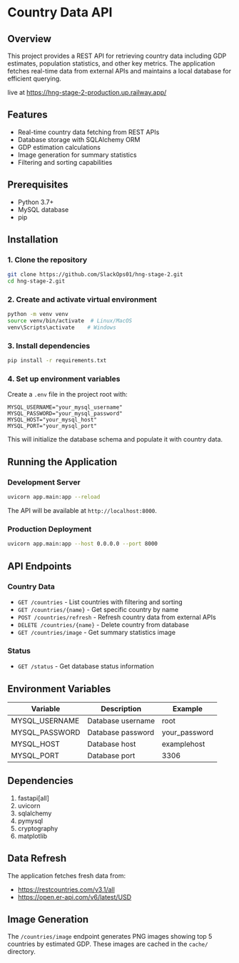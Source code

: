 # Country Data API

## Overview
This project provides a REST API for retrieving country data including GDP estimates, population statistics, and other key metrics. The application fetches real-time data from external APIs and maintains a local database for efficient querying.

live at https://hng-stage-2-production.up.railway.app/

## Features
- Real-time country data fetching from REST APIs
- Database storage with SQLAlchemy ORM
- GDP estimation calculations
- Image generation for summary statistics
- Filtering and sorting capabilities

## Prerequisites
- Python 3.7+
- MySQL database
- pip

## Installation

### 1. Clone the repository
```bash
git clone https://github.com/SlackOps01/hng-stage-2.git
cd hng-stage-2.git
```

### 2. Create and activate virtual environment
```bash
python -m venv venv
source venv/bin/activate  # Linux/MacOS
venv\Scripts\activate    # Windows
```

### 3. Install dependencies
```bash
pip install -r requirements.txt
```

### 4. Set up environment variables
Create a `.env` file in the project root with:
```env
MYSQL_USERNAME="your_mysql_username"
MYSQL_PASSWORD="your_mysql_password"
MYSQL_HOST="your_mysql_host"
MYSQL_PORT="your_mysql_port"
```


This will initialize the database schema and populate it with country data.

## Running the Application

### Development Server
```bash
uvicorn app.main:app --reload
```

The API will be available at `http://localhost:8000`.

### Production Deployment
```bash
uvicorn app.main:app --host 0.0.0.0 --port 8000
```

## API Endpoints

### Country Data
- `GET /countries` - List countries with filtering and sorting
- `GET /countries/{name}` - Get specific country by name
- `POST /countries/refresh` - Refresh country data from external APIs
- `DELETE /countries/{name}` - Delete country from database
- `GET /countries/image` - Get summary statistics image

### Status
- `GET /status` - Get database status information

## Environment Variables
| Variable | Description | Example |
|----------|-------------|---------|
| MYSQL_USERNAME | Database username | root |
| MYSQL_PASSWORD | Database password | your_password |
| MYSQL_HOST | Database host | examplehost |
| MYSQL_PORT | Database port | 3306 |

## Dependencies


1. fastapi[all]
2. uvicorn
3. sqlalchemy
4. pymysql
5. cryptography
6. matplotlib



## Data Refresh
The application  fetches fresh data from:
- https://restcountries.com/v3.1/all
- https://open.er-api.com/v6/latest/USD

## Image Generation
The `/countries/image` endpoint generates PNG images showing top 5 countries by estimated GDP. These images are cached in the `cache/` directory.

